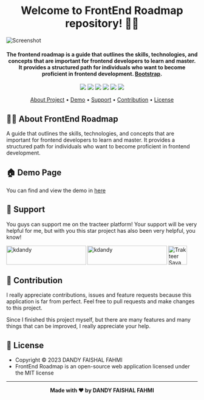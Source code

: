 <h1 align="center">Welcome to FrontEnd Roadmap repository! 👋🏻</h1>

![Screenshot](https://user-images.githubusercontent.com/50922642/155069428-6b5202e2-0320-428f-b14a-99a6a596dab7.jpg)

<p></p>

<h4 align="center">The frontend roadmap is a guide that outlines the skills, technologies, and concepts that are important for frontend developers to learn and master. It provides a structured path for individuals who want to become proficient in frontend development. <a href="https://getbootstrap.com/" target="_blank">Bootstrap</a>.
</h4>

<p></p>

<p align="center">
	<img src="https://img.shields.io/github/issues/kdandy/FrontEnd-Roadmap?style=flat-square">
	<img src="https://img.shields.io/github/stars/kdandy/FrontEnd-Roadmap?style=flat-square"> 
	<img src="https://img.shields.io/github/forks/kdandy/FrontEnd-Roadmap?style=flat-square">
	<img src="https://img.shields.io/github/license/kdandy/FrontEnd-Roadmap?style=flat-square">
	<img src="https://img.shields.io/badge/maintained%3F-no-red.svg?style=flat-square">
	<img src="https://img.shields.io/github/followers/kdandy.svg?style=flat-square&label=followers">
</p>

<p align="center">
  <a href="#about">About Project</a> •
  <a href="#demo">Demo</a> •
  <a href="#support">Support</a> •
  <a href="#contribution">Contribution</a> •
  <a href="#license">License</a>
</p>

<p></p>

<h2 id="about">🐱‍🏍 About FrontEnd Roadmap</h2>
A guide that outlines the skills, technologies, and concepts that are important for frontend developers to learn and master. It provides a structured path for individuals who want to become proficient in frontend development.

<p></p>

<h2 id="demo">🏠 Demo Page</h2>

You can find and view the demo in [here](https://front-end-roadmap.vercel.app)

<p></p>

<h2 id="support">💌 Support</h2>

You guys can support me on the tracteer platform! Your support will be very helpful for me, but with you this star project has also been very helpful, you know!

<p></p>

<a href="https://trakteer.id/kdandy" target="_blank"><img id="wse-buttons-preview" src="https://cdn.trakteer.id/images/embed/trbtn-red-5.png" height="50" style="border:0px;height:50px;" alt="Trakteer Saya"></a><a href="https://www.buymeacoffee.com/kdandy"> <img align="left" src="https://cdn.buymeacoffee.com/buttons/v2/default-yellow.png" height="50" width="210" alt="kdandy" /></a><a href="https://ko-fi.com/kdandy"> <img align="left" src="https://cdn.ko-fi.com/cdn/kofi3.png?v=3" height="50" width="210" alt="kdandy" /></a><p></p>

<h2 id="contribution">🤝 Contribution</h2>

I really appreciate contributions, issues and feature requests because this application is far from perfect. Feel free to pull requests and make changes to this project.

Since I finished this project myself, but there are many features and many things that can be improved, I really appreciate your help.

<p></p>

<h2 id="license">📝 License</h2>

- Copyright © 2023 DANDY FAISHAL FAHMI
- FrontEnd Roadmap is an open-source web application licensed under the MIT license

---

**<p align="center">Made with ❤️ by DANDY FAISHAL FAHMI</p>**
